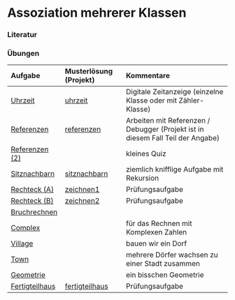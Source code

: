 # Assoziation mehrerer Klassen #

### Literatur ###

### Übungen ###
| **Aufgabe** | **Musterlösung (Projekt)** | **Kommentare** |
|:------------|:----------------------------|:---------------|
| [Uhrzeit](uebung_assoziation_uhrzeit.md) |   [uhrzeit](http://code.google.com/p/pr-gse/source/browse/#svn/trunk/uebungen/musterloesungen/src/uhrzeit) | Digitale Zeitanzeige (einzelne Klasse oder mit Zähler-Klasse) |
| [Referenzen](uebung_assoziation_referenzen.md) |   [referenzen](http://pr-gse.googlecode.com/svn/trunk/uebungen/musterloesungen/src/referenzen) | Arbeiten mit Referenzen / Debugger (Projekt ist in diesem Fall Teil der Angabe) |
| [Referenzen (2)](uebung_assoziation_referenzen_2.md) |    | kleines Quiz |
| [Sitznachbarn](uebung_assoziation_sitznachbarn.md) |   [sitznachbarn](http://code.google.com/p/pr-gse/source/browse/#svn/trunk/uebungen/musterloesungen/src/sitznachbarn) | ziemlich knifflige Aufgabe mit Rekursion |
| [Rechteck (A)](uebung_assoziation_rechteck_A.md) |   [zeichnen1](http://code.google.com/p/pr-gse/source/browse/#svn/trunk/uebungen/musterloesungen/src/zeichnen1) | Prüfungsaufgabe |
| [Rechteck (B)](uebung_assoziation_rechteck_B.md) |   [zeichnen2](http://code.google.com/p/pr-gse/source/browse/#svn/trunk/uebungen/musterloesungen/src/zeichnen2) | Prüfungsaufgabe |
| [Bruchrechnen](uebung_assoziation_bruch.md) |  |  |
| [Complex](uebung_assoziation_complex.md) |  | für das Rechnen mit Komplexen Zahlen |
| [Village](uebung_assoziation_village.md) |  | bauen wir ein Dorf |
| [Town](uebung_assoziation_town.md) |  | mehrere Dörfer wachsen zu einer Stadt zusammen |
| [Geometrie](uebung_assoziation_geometrie.md) |  | ein bisschen Geometrie |
| [Fertigteilhaus](uebung_assoziation_fertigteilhaus.md) | [fertigteilhaus](http://code.google.com/p/pr-gse/source/browse/#svn/trunk/uebungen/musterloesungen/src/fertigteilhaus) | Prüfungsaufgabe |